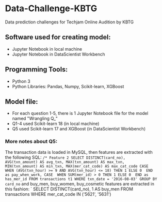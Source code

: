 # Data-Challenge-KBTG
Data prediction challenges for Techjam Online Audition by KBTG

## Software used for creating model:
- Jupyter Notebook in local machine
- Jupyter Notebook in DataScientist Workbench

## Programming Tools:
- Python 3
- Python Libraries: Pandas, Numpy, Scikit-learn, XGBoost

## Model file:
- For each question 1-5, there is 1 Jupyter Notebook file for the model named "Wrangling Q_"
- Q1-4 used Scikit-learn 18 (in local machine)
- Q5 used Scikit-learn 17 and XGBoost (in DataScientist Workbench)

### More notes about Q5:
The transaction data is loaded in MySQL, then features are extracted with the following SQL:
`
/* Feature 2
SELECT DISTINCT(card_no),
AVG(txn_amount) AS avg_txn,
MAX(txn_amount) AS max_txn,
MIN(txn_amount) AS min_txn,
MAX(mer_cat_code) AS max_cat_code
CASE 
    WHEN (AVG(txn_hour) >= 9 AND AVG(txn_hour) <= 18)
               THEN 1
               ELSE 0 
    END as pay_when_work,
CASE 
    WHEN SUM(mer_id) > 0
               THEN 1
               ELSE 0 
    END as has_mer_id
FROM transactions t1
WHERE txn_date = '2016-08-03'
GROUP BY card_no
`
and buy_men, buy_women, buy_cosmetic features are extracted in this fashion:
`
SELECT DISTINCT(card_no),
1 AS buy_men
FROM transactions
WHERE mer_cat_code IN ('5621', '5631')
